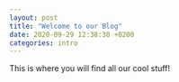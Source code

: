 ```yaml
---
layout: post
title: "Welcome to our Blog"
date: 2020-09-29 12:38:38 +0200
categories: intro
---
```


This is where you will find all our cool stuff!
